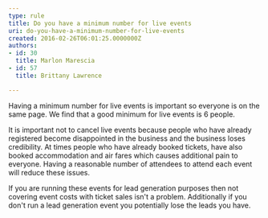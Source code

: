 ```yaml
---
type: rule
title: Do you have a minimum number for live events
uri: do-you-have-a-minimum-number-for-live-events
created: 2016-02-26T06:01:25.0000000Z
authors:
- id: 30
  title: Marlon Marescia
- id: 57
  title: Brittany Lawrence

---
```


Having a minimum number for live events is important so everyone is on the same page. We find that a good minimum for live events is 6 people. 
 
It is important not to cancel live events because people who have already registered become disappointed in the business and the business loses credibility. At times people who have already booked tickets, have also booked accommodation and air fares which causes additional pain to everyone. Having a reasonable number of attendees to attend each event will reduce these issues.

If you are running these events for lead generation purposes then not covering event costs with ticket sales isn't a problem. Additionally if you don't run a lead generation event you potentially lose the leads you have.
